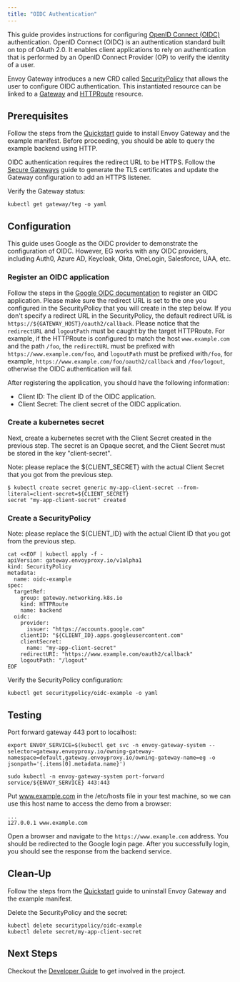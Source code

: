 ```yaml
---
title: "OIDC Authentication"
---
```


This guide provides instructions for configuring [OpenID Connect (OIDC)][oidc] authentication.
OpenID Connect (OIDC) is an authentication standard built on top of OAuth 2.0.
It enables client applications to rely on authentication that is performed by an OpenID Connect Provider (OP)
to verify the identity of a user.

Envoy Gateway introduces a new CRD called [SecurityPolicy][SecurityPolicy] that allows the user to configure OIDC
authentication.
This instantiated resource can be linked to a [Gateway][Gateway] and [HTTPRoute][HTTPRoute] resource.

## Prerequisites

Follow the steps from the [Quickstart](../quickstart) guide to install Envoy Gateway and the example manifest.
Before proceeding, you should be able to query the example backend using HTTP.

OIDC authentication requires the redirect URL to be HTTPS. Follow the [Secure Gateways](../secure-gateways) guide
to generate the TLS certificates and update the Gateway configuration to add an HTTPS listener.

Verify the Gateway status:

```shell
kubectl get gateway/teg -o yaml
```

## Configuration

This guide uses Google as the OIDC provider to demonstrate the configuration of OIDC. However, EG works with any OIDC
providers, including Auth0, Azure AD, Keycloak, Okta, OneLogin, Salesforce, UAA, etc.

### Register an OIDC application

Follow the steps in the [Google OIDC documentation][google-oidc] to register an OIDC application. Please make sure the
redirect URL is set to the one you configured in the SecurityPolicy that you will create in the step below. If you don't
specify a redirect URL in the SecurityPolicy, the default redirect URL is `https://${GATEWAY_HOST}/oauth2/callback`.
Please notice that the `redirectURL` and `logoutPath` must be caught by the target HTTPRoute. For example, if the
HTTPRoute is configured to match the host `www.example.com` and the path `/foo`, the `redirectURL` must
be prefixed with `https://www.example.com/foo`, and `logoutPath` must be prefixed with`/foo`, for example,
`https://www.example.com/foo/oauth2/callback` and `/foo/logout`, otherwise the OIDC authentication will fail.

After registering the application, you should have the following information:
* Client ID: The client ID of the OIDC application.
* Client Secret: The client secret of the OIDC application.

### Create a kubernetes secret

Next, create a kubernetes secret with the Client Secret created in the previous step. The secret is an Opaque secret,
and the Client Secret must be stored in the key "client-secret".

Note: please replace the ${CLIENT_SECRET} with the actual Client Secret that you got from the previous step.

```shell
$ kubectl create secret generic my-app-client-secret --from-literal=client-secret=${CLIENT_SECRET}
secret "my-app-client-secret" created
```

### Create a SecurityPolicy

Note: please replace the ${CLIENT_ID} with the actual Client ID that you got from the previous step.

```shell
cat <<EOF | kubectl apply -f -
apiVersion: gateway.envoyproxy.io/v1alpha1
kind: SecurityPolicy
metadata:
  name: oidc-example
spec:
  targetRef:
    group: gateway.networking.k8s.io
    kind: HTTPRoute
    name: backend
  oidc:
    provider:
      issuer: "https://accounts.google.com"
    clientID: "${CLIENT_ID}.apps.googleusercontent.com"
    clientSecret:
      name: "my-app-client-secret"
    redirectURI: "https://www.example.com/oauth2/callback"
    logoutPath: "/logout"
EOF
```

Verify the SecurityPolicy configuration:

```shell
kubectl get securitypolicy/oidc-example -o yaml
```

## Testing

Port forward gateway 443 port to localhost:

```shell
export ENVOY_SERVICE=$(kubectl get svc -n envoy-gateway-system --selector=gateway.envoyproxy.io/owning-gateway-namespace=default,gateway.envoyproxy.io/owning-gateway-name=eg -o jsonpath='{.items[0].metadata.name}')

sudo kubectl -n envoy-gateway-system port-forward service/${ENVOY_SERVICE} 443:443
```

Put www.example.com in the /etc/hosts file in your test machine, so we can use this host name to access the demo from a browser:

```shell
...
127.0.0.1 www.example.com
```

Open a browser and navigate to the `https://www.example.com` address. You should be redirected to the Google login page. After you
successfully login, you should see the response from the backend service.

## Clean-Up

Follow the steps from the [Quickstart](../quickstart) guide to uninstall Envoy Gateway and the example manifest.

Delete the SecurityPolicy and the secret:

```shell
kubectl delete securitypolicy/oidc-example
kubectl delete secret/my-app-client-secret
```

## Next Steps

Checkout the [Developer Guide](../../../contributions/develop/) to get involved in the project.

[oidc]: https://openid.net/connect/
[google-oidc]: https://developers.google.com/identity/protocols/oauth2/openid-connect
[SecurityPolicy]: ../../../design/security-policy/
[Gateway]: https://gateway-api.sigs.k8s.io/api-types/gateway
[HTTPRoute]: https://gateway-api.sigs.k8s.io/api-types/httproute
